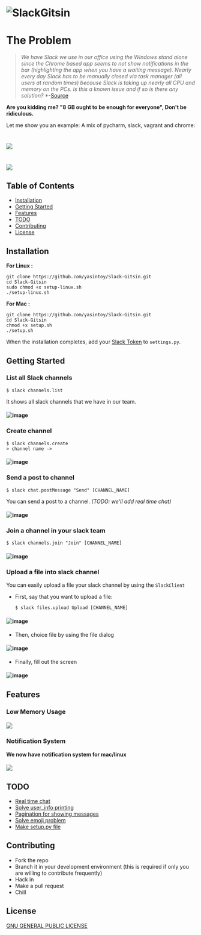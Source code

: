# ![SlackGitsin](screen_shots/logo.png)

The Problem
=================
> *We have Slack we use in our office using the Windows stand alone since the Chrome based app seems to not show notifications in the bar (highlighting the app when you have a waiting message).*
> *Nearly every day Slack has to be manually closed via task manager (all users at random times) because Slack is taking up nearly all CPU and memory on the PCs.*
> *Is this a known issue and if so is there any solution?*
> *-[Source](https://www.reddit.com/r/Slack/comments/3fy494/slack_taking_up_a_lot_of_system_resources/)

**Are you kidding me? "8 GB ought to be enough for everyone", Don't be ridiculous.**

Let me show you an example: A mix of pycharm, slack, vagrant and chrome:
# ![](screen_shots/marcosmemory.jpg)


# ![](screen_shots/anim.gif)

## Table of Contents
- [Installation](#installation)
- [Getting Started](#getting-started)
- [Features](#features)
- [TODO](#todo)
- [Contributing](#contributing)
- [License](#license)

## Installation

**For Linux :**
```
git clone https://github.com/yasintoy/Slack-Gitsin.git
cd Slack-Gitsin
sudo chmod +x setup-linux.sh
./setup-linux.sh

```

**For Mac :**
```
git clone https://github.com/yasintoy/Slack-Gitsin.git
cd Slack-Gitsin
chmod +x setup.sh
./setup.sh

```
When the installation completes, add your [Slack Token](https://api.slack.com/docs/oauth-test-tokens) to `settings.py`.

## Getting Started

### List all Slack channels

  ```
  $ slack channels.list
  ```

   It shows all slack channels that we have in our team.

#### ![image](screen_shots/channel_list_menu.png)

### Create channel

  ```
  $ slack channels.create
  > channel name -> 
  ```
#### ![image](screen_shots/channel_create_screen.png)

### Send a post to channel

  ```
  $ slack chat.postMessage "Send" [CHANNEL_NAME]
  ```

   You can send a post to a channel. *(TODO: we'll add real time chat)*
#### ![image](screen_shots/channel_post_screen.png)

### Join a channel in your slack team

  ```
  $ slack channels.join "Join" [CHANNEL_NAME]
  ```
#### ![image](screen_shots/channel_join_screen.png)


### Upload a file into slack channel

  You can easily upload a file your slack channel by using the `SlackClient`

- First, say that you want to upload a file:
  ```
  $ slack files.upload Upload [CHANNEL_NAME]
  ```
#### ![image](screen_shots/upload_file_menu.png)

- Then, choice file by using the file dialog
#### ![image](screen_shots/opened_file_dialog.png)

- Finally, fill out the screen
#### ![image](screen_shots/file_upload_process.png)

## Features

### Low Memory Usage
#### ![](screen_shots/memoryUsage.png)

### Notification System
**We now have notification system for mac/linux**
#### ![](screen_shots/notification_test.png)

## TODO

* [Real time chat](https://github.com/yasintoy/Slack-Gitsin/issues/6)
* [Solve user_info printing](https://github.com/yasintoy/Slack-Gitsin/issues/2)
* [Pagination for showing messages](https://github.com/yasintoy/Slack-Gitsin/issues/4)
* [Solve emoji problem](https://github.com/yasintoy/Slack-Gitsin/issues/3)
* [Make setup.py file](https://github.com/yasintoy/Slack-Gitsin/issues/5)

## Contributing 
- Fork the repo
- Branch it in your development environment (this is required if only you are willing to contribute frequently)
- Hack in
- Make a pull request
- Chill

## License
[GNU GENERAL PUBLIC LICENSE](LICENSE)
